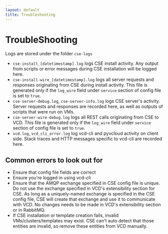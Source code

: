 ```yaml
---
layout: default
title: Troubleshooting
---
```

# TroubleShooting

Logs are stored under the folder `cse-logs`

* `cse-install_[datetimestamp].log` logs CSE install activity. Any output from
scripts or error messages during CSE installation will be logged here.
* `cse-install-wire_[datetimestamp].log` logs all server requests and responses
originating from CSE during install activity. This file is generated only if
the `log_wire` field under `service` section of config file is set to `true`.
* `cse-server-debug.log`, `cse-server-info.log` logs CSE server's activity.
Server requests and responses are recorded here, as well as outputs of scripts
that were run on VMs.
* `cse-server-wire-debug.log` logs all REST calls originating from CSE to VCD.
This file is generated only if the `log_wire` field under `service` section of
config file is set to `true`.
* `vcd.log`, `vcd_cli_error.log` log vcd-cli and pyvcloud activity on client
side. Stack traces and HTTP messages specific to vcd-cli are recorded here.

## Common errors to look out for

* Ensure that config file fields are correct
* Ensure you're logged in using vcd-cli
* Ensure that the AMQP exchange specified in CSE config file is unique. Do not use the exchange specified in VCD's extensibility section for CSE. As long as a uniquely-named exchange is specified in the CSE config file, CSE will create that exchange and use it to communicate with VCD. No changes needs to be made in VCD's extensibility section or in RabbitMQ.
* If CSE installation or template creation fails, invalid VMs/clusters/templates may exist. CSE can't auto detect that those entities are invalid, so remove these entities from VCD manually.
